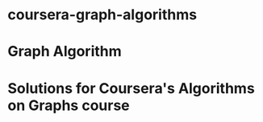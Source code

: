 # coursera-graph-algorithms
<h1> Graph Algorithm <h1>
<p> Solutions for Coursera's Algorithms on Graphs course </p>
